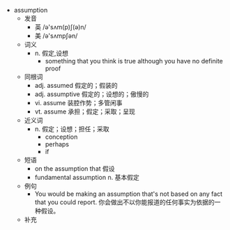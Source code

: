 - assumption
  - 发音
    - 英 /ə'sʌm(p)ʃ(ə)n/
    - 美 /ə'sʌmpʃən/
  - 词义
    - n. 假定,设想
      - something that you think is true although you have no definite proof
  - 同根词
    - adj. assumed 假定的；假装的
    - adj. assumptive 假定的；设想的；傲慢的
    - vi. assume 装腔作势；多管闲事
    - vt. assume 承担；假定；采取；呈现
  - 近义词
    - n. 假定；设想；担任；采取
      - conception
      - perhaps
      - if
  - 短语
    - on the assumption that 假设
    - fundamental assumption n. 基本假定
  - 例句
    - You would be making an assumption that's not based on any fact that you could report. 你会做出不以你能报道的任何事实为依据的一种假设。
  - 补充